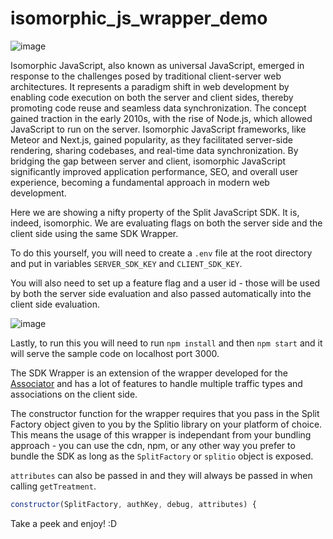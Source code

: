 # isomorphic_js_wrapper_demo


![image](https://github.com/kleinjoshuaa/isomorphic_js_wrapper_demo/assets/1207274/0aa924f7-d5d7-4d50-a22b-f84c4085c424)


Isomorphic JavaScript, also known as universal JavaScript, emerged in response to the challenges posed by traditional client-server web architectures. It represents a paradigm shift in web development by enabling code execution on both the server and client sides, thereby promoting code reuse and seamless data synchronization. The concept gained traction in the early 2010s, with the rise of Node.js, which allowed JavaScript to run on the server. Isomorphic JavaScript frameworks, like Meteor and Next.js, gained popularity, as they facilitated server-side rendering, sharing codebases, and real-time data synchronization. By bridging the gap between server and client, isomorphic JavaScript significantly improved application performance, SEO, and overall user experience, becoming a fundamental approach in modern web development.


Here we are showing a nifty property of the Split JavaScript SDK. It is, indeed, isomorphic. We are evaluating flags on both the server side and the client side using the same SDK Wrapper. 

To do this yourself, you will need to create a `.env` file at the root directory and put in variables `SERVER_SDK_KEY` and `CLIENT_SDK_KEY`. 

You will also need to set up a feature flag and a user id - those will be used by both the server side evaluation and also passed automatically into the client side evaluation. 

![image](https://github.com/kleinjoshuaa/isomorphic_js_wrapper_demo/assets/1207274/1d72666e-c591-4388-9469-b332635423a0)

Lastly, to run this you will need to run `npm install` and then `npm start` and it will serve the sample code on localhost port 3000.

The SDK Wrapper is an extension of the wrapper developed for the [Associator](https://github.com/kleinjoshuaa/associator/) and has a lot of features to handle multiple traffic types and associations on the client side. 


The constructor function for the wrapper requires that you pass in the Split Factory object given to you by the Splitio library on your platform of choice. This means the usage of this wrapper is independant from your bundling approach - you can use the cdn, npm, or any other way you prefer to bundle the SDK as long as the `SplitFactory` or `splitio` object is exposed. 

`attributes` can also be passed in and they will always be passed in when calling `getTreatment`. 

```javascript
constructor(SplitFactory, authKey, debug, attributes) {
```

Take a peek and enjoy! :D
